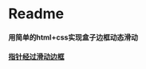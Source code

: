 # Readme

#### 用简单的html+css实现盒子边框动态滑动

#### [指针经过滑动边框](https://github.com/huyinhao/html-css/tree/master/slide%20border/view.gif)
